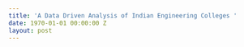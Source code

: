 ```yaml
---
title: 'A Data Driven Analysis of Indian Engineering Colleges '
date: 1970-01-01 00:00:00 Z
layout: post
---
```


